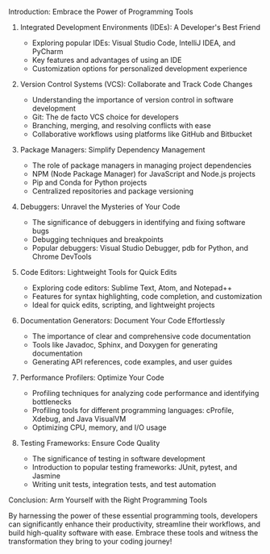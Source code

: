 Introduction: Embrace the Power of Programming Tools

1. Integrated Development Environments (IDEs): A Developer's Best Friend
   - Exploring popular IDEs: Visual Studio Code, IntelliJ IDEA, and PyCharm
   - Key features and advantages of using an IDE
   - Customization options for personalized development experience

2. Version Control Systems (VCS): Collaborate and Track Code Changes
   - Understanding the importance of version control in software development
   - Git: The de facto VCS choice for developers
   - Branching, merging, and resolving conflicts with ease
   - Collaborative workflows using platforms like GitHub and Bitbucket

3. Package Managers: Simplify Dependency Management
   - The role of package managers in managing project dependencies
   - NPM (Node Package Manager) for JavaScript and Node.js projects
   - Pip and Conda for Python projects
   - Centralized repositories and package versioning

4. Debuggers: Unravel the Mysteries of Your Code
   - The significance of debuggers in identifying and fixing software bugs
   - Debugging techniques and breakpoints
   - Popular debuggers: Visual Studio Debugger, pdb for Python, and Chrome DevTools

5. Code Editors: Lightweight Tools for Quick Edits
   - Exploring code editors: Sublime Text, Atom, and Notepad++
   - Features for syntax highlighting, code completion, and customization
   - Ideal for quick edits, scripting, and lightweight projects

6. Documentation Generators: Document Your Code Effortlessly
   - The importance of clear and comprehensive code documentation
   - Tools like Javadoc, Sphinx, and Doxygen for generating documentation
   - Generating API references, code examples, and user guides

7. Performance Profilers: Optimize Your Code
   - Profiling techniques for analyzing code performance and identifying bottlenecks
   - Profiling tools for different programming languages: cProfile, Xdebug, and Java VisualVM
   - Optimizing CPU, memory, and I/O usage

8. Testing Frameworks: Ensure Code Quality
   - The significance of testing in software development
   - Introduction to popular testing frameworks: JUnit, pytest, and Jasmine
   - Writing unit tests, integration tests, and test automation

Conclusion: Arm Yourself with the Right Programming Tools

By harnessing the power of these essential programming tools, developers can significantly enhance their productivity, streamline their workflows, and build high-quality software with ease. Embrace these tools and witness the transformation they bring to your coding journey!

